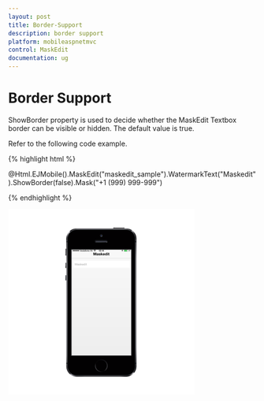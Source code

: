 ```yaml
---
layout: post
title: Border-Support
description: border support
platform: mobileaspnetmvc
control: MaskEdit
documentation: ug
---
```


# Border Support

ShowBorder property is used to decide whether the MaskEdit Textbox border can be visible or hidden. The default value is true.

Refer to the following code example.

{% highlight html %}

@Html.EJMobile().MaskEdit("maskedit_sample").WatermarkText("Maskedit").ShowBorder(false).Mask("+1 (999) 999-999")  

{% endhighlight %}

![D:/Final Doc/mockup/IMG_0522_iphone5s_spacegrey_portrait.png](Border-Support_images/Border-Support_img1.png)



